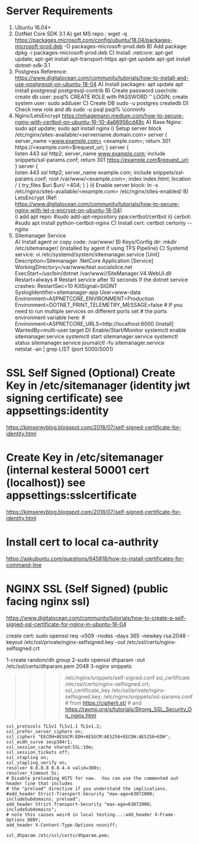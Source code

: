 Server Requirements
===============================
1) Ubuntu 16.04+
2) DotNet Core SDK 3.1
	A) get MS repo : wget -q https://packages.microsoft.com/config/ubuntu/18.04/packages-microsoft-prod.deb -O packages-microsoft-prod.deb
	B) Add package: dpkg -i packages-microsoft-prod.deb
	C) Install .netcore: 
		apt-get update; 
		apt-get install apt-transport-https 
		apt-get update 
		apt-get install dotnet-sdk-3.1
3) Postgress
	Reference: https://www.digitalocean.com/community/tutorials/how-to-install-and-use-postgresql-on-ubuntu-18-04
	A) Install packages: 
		apt update
		apt install postgresql postgresql-contrib
	B) Create password user/role:
		create db user: psql% CREATE ROLE <username> with PASSWORD '<password>' LOGIN;
		create system user: sudo adduser <username>
	C) Create DB
		sudo -u postgres createdb <username>
	D) Check new role and db
		sudo -u <username> psql
		psql% \conninfo
4) Nginx/LetsEncrypt https://mhagemann.medium.com/how-to-secure-nginx-with-certbot-on-ubuntu-16-10-4a66956cd49c
	A) Base Nginx: sudo apt update; sudo apt install nginx
		i) Setup server block /etc/nginx/sites-available/<servername.domain.com>
			server {  
				server_name <www.example.com> <example.com>;
				return 301 https://<example.com>$request_uri;
			}
			server {  
				listen 443 ssl http2;
				server_name www.example.com;
				include snippets/ssl-params.conf;
				return 301 https://example.com$request_uri;
			}
			server {  
				listen 443 ssl http2;
				server_name example.com;
				include snippets/ssl-params.conf;
				root /var/www/<example.com>;
				index index.html;
				location / {
					try_files $uri $uri/ =404;
				}
			}
		ii) Enable server block: ln -s /etc/nginx/sites-available/<example.com> /etc/nginx/sites-enabled/
	B) LetsEncrypt (Ref: https://www.digitalocean.com/community/tutorials/how-to-secure-nginx-with-let-s-encrypt-on-ubuntu-18-04)					
		i)   add apt repo: #sudo add-apt-repository ppa:certbot/certbot
		ii)  cerbot: #sudo apt install python-certbot-nginx
	C) Install cert: certbot certonly --nginx
5) Sitemanager Service	
	A) Install agent or copy code: /var/www/<servername>
	B) Keys/Config dir: mkdir /etc/sitemanager/ (installed by agent if using TFS Pipeline)
	C) Systemd service: vi /etc/systemd/system/sitemanager.service
		[Unit]
		Description=Sitemanager .NetCore Application
		[Service]
		WorkingDirectory=/var/www/test.socialslice.net
		ExecStart=/usr/bin/dotnet /var/www/<servername>/SiteManager.V4.WebUI.dll
		Restart=always
		# Restart service after 10 seconds if the dotnet service crashes:
		RestartSec=10
		KillSignal=SIGINT
		SyslogIdentifier=sitemanager-app
		User=www-data
		Environment=ASPNETCORE_ENVIRONMENT=Production
		Environment=DOTNET_PRINT_TELEMETRY_MESSAGE=false
		# If you need to run multiple services on different ports set
		# the ports environment variable here:
		# Environment=ASPNETCORE_URLS=http://localhost:6000
		[Install]
		WantedBy=multi-user.target
	D) Enable/Start/Monitor
		systemctl enable sitemanager.service
		systemctl start sitemanager.service
		systemctl status sitemanager.service
		journalctl -fu sitemanager.service	
		netstat -an | grep LIST (port 5000/5001)

SSL Self Signed (Optional)
Create Key in /etc/sitemanager (identity jwt signing certificate) see appsettings:identity
==============================================
https://kimsereyblog.blogspot.com/2018/07/self-signed-certificate-for-identity.html

Create Key in /etc/sitemanager (internal kesteral 50001 cert (localhost)) see appsettings:sslcertificate
==============================================
https://kimsereyblog.blogspot.com/2018/07/self-signed-certificate-for-identity.html
	
Install cert to local ca-authrity
==============================================
https://askubuntu.com/questions/645818/how-to-install-certificates-for-command-line

NGINX SSL (Self Signed) (public facing nginx ssl)
================================================================================
https://www.digitalocean.com/community/tutorials/how-to-create-a-self-signed-ssl-certificate-for-nginx-in-ubuntu-16-04

create cert: 
sudo openssl req -x509 -nodes -days 365 -newkey rsa:2048 -keyout /etc/ssl/private/nginx-selfsigned.key -out /etc/ssl/certs/nginx-selfsigned.crt

1-create random/dh group
2-sudo openssl dhparam -out /etc/ssl/certs/dhparam.pem 2048
3-nginx snippets
>>>>/etc/nginx/snippets/self-signed.conf
	ssl_certificate /etc/ssl/certs/nginx-selfsigned.crt;
	ssl_certificate_key /etc/ssl/private/nginx-selfsigned.key;
>>>>/etc/nginx/snippets/ssl-params.conf
	# from https://cipherli.st/
	# and https://raymii.org/s/tutorials/Strong_SSL_Security_On_nginx.html

	ssl_protocols TLSv1 TLSv1.1 TLSv1.2;
	ssl_prefer_server_ciphers on;
	ssl_ciphers "EECDH+AESGCM:EDH+AESGCM:AES256+EECDH:AES256+EDH";
	ssl_ecdh_curve secp384r1;
	ssl_session_cache shared:SSL:10m;
	ssl_session_tickets off;
	ssl_stapling on;
	ssl_stapling_verify on;
	resolver 8.8.8.8 8.8.4.4 valid=300s;
	resolver_timeout 5s;
	# Disable preloading HSTS for now.  You can use the commented out header line that includes
	# the "preload" directive if you understand the implications.
	#add_header Strict-Transport-Security "max-age=63072000; includeSubdomains; preload";
	add_header Strict-Transport-Security "max-age=63072000; includeSubdomains";
	# note this causes weird in local testing...:add_header X-Frame-Options DENY;
	add_header X-Content-Type-Options nosniff;

	ssl_dhparam /etc/ssl/certs/dhparam.pem;

